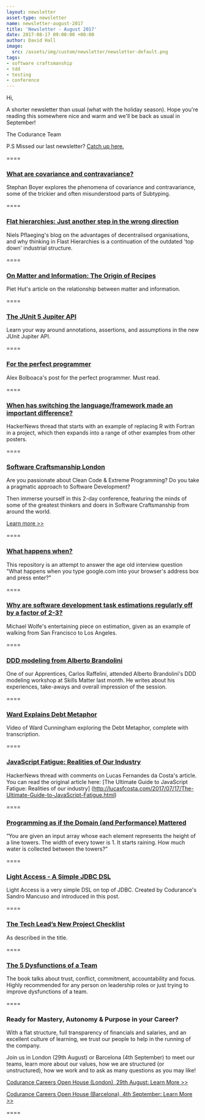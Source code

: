 ```yaml
---
layout: newsletter
asset-type: newsletter
name: newsletter-august-2017
title: 'Newsletter - August 2017'
date: 2017-08-17 09:00:00 +00:00
author: David Hall
image:
  src: /assets/img/custom/newsletter/newsletter-default.png
tags:
- software craftsmanship
- tdd
- testing 
- conference
---
```


Hi,

A shorter newsletter than usual (what with the holiday season). Hope you're reading this somewhere nice and warm and we'll be back as usual in September!

The Codurance Team

P.S Missed our last newsletter? [Catch up here.](https://codurance.com/newsletters/2017-06-14-newsletter/)

====

### [What are covariance and contravariance?](https://www.stephanboyer.com/post/132/what-are-covariance-and-contravariance)
Stephan Boyer explores the phenomena of covariance and contravariance, some of the trickier and often misunderstood parts of Subtyping.

====

### [Flat hierarchies: Just another step in the wrong direction](https://www.linkedin.com/pulse/flat-hierarchies-just-another-step-wrong-direction-niels-pflaeging)
Niels Pflaeging's blog on the advantages of decentralised organisations, and why thinking in Flast Hierarchies is a continuation of the outdated 'top down' industrial structure.

====

### [On Matter and Information: The Origin of Recipes](https://www.yhousenyc.org/yhouse-blog/all-posts/on-matter-and-information-the-origin-of-recipes)
Piet Hut's article on the relationship between matter and information.

====

### [The JUnit 5 Jupiter API](https://www.ibm.com/developerworks/library/j-introducing-junit5-part1-jupiter-api/)
Learn your way around annotations, assertions, and assumptions in the new JUnit Jupiter API.

====

### [For the perfect programmer](http://www.alexbolboaca.ro/software-craftsmanship/for-the-perfect-programmer)
Alex Bolboaca's post for the perfect programmer. Must read.

====

### [When has switching the language/framework made an important difference?](https://news.ycombinator.com/item?id=14799998)
HackerNews thread that starts with an example of replacing R with Fortran in a project, which then expands into a range of other examples from other posters.

====

### [Software Craftsmanship London](http://sc-london.com/)
Are you passionate about Clean Code & Extreme Programming? Do you take a pragmatic approach to Software Development?

Then immerse yourself in this 2-day conference, featuring the minds of some of the greatest thinkers and doers in Software Craftsmanship from around the world.

[Learn more >>](http://sc-london.com/)

====

### [What happens when?](https://github.com/alex/what-happens-when?utm_campaign=explore-email&utm_medium=email&utm_source=newsletter&utm_term=weekly#the-enter-key-bottoms-out)
This repository is an attempt to answer the age old interview question "What happens when you type google.com into your browser's address box and press enter?"

====

### [Why are software development task estimations regularly off by a factor of 2-3?](https://www.quora.com/Engineering-Management/Why-are-software-development-task-estimations-regularly-off-by-a-factor-of-2-3/answer/Michael-Wolfe)
Michael Wolfe's entertaining piece on estimation, given as an example of walking from San Francisco to Los Angeles.

====

### [DDD modeling from Alberto Brandolini ](https://codurance.com/2017/08/08/ddd-modeling/)
One of our Apprentices, Carlos Raffelini, attended Alberto Brandolini's DDD modeling workshop at Skills Matter last month. He writes about his experiences, take-aways and overall impression of the session.

====

### [Ward Explains Debt Metaphor](http://wiki.c2.com/?WardExplainsDebtMetaphor)
Video of Ward Cunningham exploring the Debt Metaphor, complete with transcription.

====

### [JavaScript Fatigue: Realities of Our Industry ](https://news.ycombinator.com/item?id=14861886)
HackerNews thread with comments on Lucas Fernandes da Costa's article. You can read the original article here: [The Ultimate Guide to JavaScript Fatigue: Realities of our industry] (http://lucasfcosta.com/2017/07/17/The-Ultimate-Guide-to-JavaScript-Fatigue.html)

====

### [Programming as if the Domain (and Performance) Mattered ](https://drive.google.com/file/d/0B59Tysg-nEQZUkdRT2lfUVM3cVk/view)
“You are given an input array whose each element represents the height of a line towers. The
width of every tower is 1. It starts raining. How much water is collected between the towers?”

====

### [Light Access - A Simple JDBC DSL ](https://codurance.com/2017/08/02/light-access-dsl/)
Light Access is a very simple DSL on top of JDBC. Created by Codurance's Sandro Mancuso and introduced in this post.

====

### [The Tech Lead’s New Project Checklist ](https://insimpleterms.blog/2017/08/07/the-tech-leads-new-project-checklist/)
As described in the title.

====

### [The 5 Dysfunctions of a Team ](https://insimpleterms.blog/2017/08/07/the-tech-leads-new-project-checklist/)
The book talks about trust, conflict, commitment, accountability and focus. Highly recommended for any person on leadership roles or just trying to improve dysfunctions of a team.

====

### Ready for Mastery, Autonomy & Purpose in your Career?
With a flat structure, full transparency of financials and salaries, and an excellent culture of learning, we trust our people to help in the running of the company.

Join us in London (29th August) or Barcelona (4th September) to meet our teams, learn more about our values, how we are structured (or unstructured), how we work and to ask as many questions as you may like!

[Codurance Careers Open House (London), 29th August: Learn More >>](https://www.eventbrite.co.uk/e/codurance-london-career-open-house-tickets-36754143633)


[Codurance Careers Open House (Barcelona), 4th September: Learn More >>](https://www.eventbrite.co.uk/e/codurance-barcelona-career-open-house-tickets-36753908931)

====
